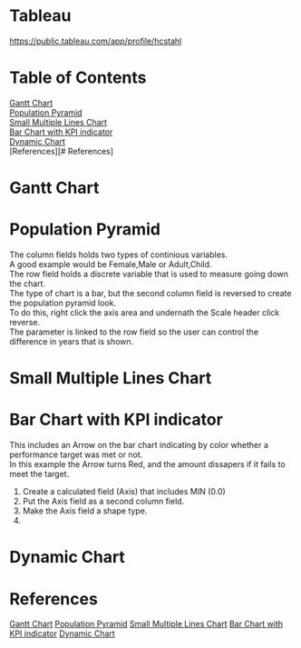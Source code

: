 # Tableau 
https://public.tableau.com/app/profile/hcstahl
# Table of Contents
[Gantt Chart](#Gantt-Chart)</br>
[Population Pyramid](#Population-Pyramid)</br>
[Small Multiple Lines Chart](#Small-Multiple-Lines-Chart)</br>
[Bar Chart with KPI indicator](#Bar-Chart-with-KPI-indicator)</br>
[Dynamic Chart](#Dynamic-Chart)</br>
[References][# References]


# Gantt Chart


# Population Pyramid
The column fields holds two types of continious variables.</br>
A good example would be Female,Male or Adult,Child.</br>
The row field holds a discrete variable that is used to measure going down the chart.</br>
The type of chart is a bar, but the second column field is reversed to create the population pyramid look.</br>
To do this, right click the axis area and undernath the Scale header click reverse.</br>
The parameter is linked to the row field so the user can control the difference in years that is shown.</br>

# Small Multiple Lines Chart


# Bar Chart with KPI indicator
This includes an Arrow on the bar chart indicating by color whether a performance target was met or not.</br>
In this example the Arrow turns Red, and the amount dissapers if it fails to meet the target.</br>

1. Create a calculated field (Axis) that includes MIN (0.0)</br>
2. Put the Axis field as a second column field.</br>
3. Make the Axis field a shape type.</br>
4. 
# Dynamic Chart


# References 
[Gantt Chart]()
[Population Pyramid](https://playfairdata.com/how-to-make-a-diverging-bar-chart-in-tableau/)
[Small Multiple Lines Chart](https://www.youtube.com/watch?v=kWZoa3UfbVs)
[Bar Chart with KPI indicator](https://www.youtube.com/watch?v=e8yQGdKG6dI)
[Dynamic Chart](https://www.youtube.com/watch?v=yEApDIou2hg)
